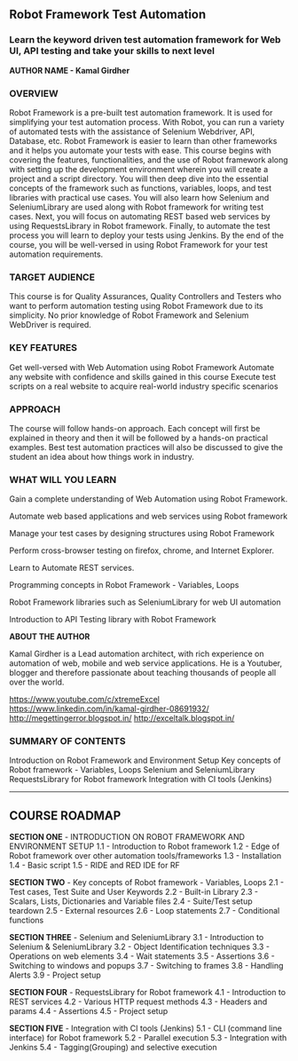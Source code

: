 
## Robot Framework Test Automation

### Learn the keyword driven test automation framework for Web UI, API testing and take your skills to next level

**AUTHOR NAME - Kamal Girdher**

### OVERVIEW

Robot Framework is a pre-built test automation framework. It is used for simplifying your test automation process. With Robot, you can run a variety of automated tests with the assistance of Selenium Webdriver, API, Database, etc. Robot Framework is easier to learn than other frameworks and it helps you automate your tests with ease. 
This course begins with covering the features, functionalities, and the use of Robot framework along with setting up the development environment wherein you will create a project and a script directory. You will then deep dive into the essential concepts of the framework such as functions, variables, loops, and test libraries with practical use cases. You will also learn how Selenium and SeleniumLibrary are used along with Robot framework for writing test cases. Next, you will focus on automating REST based web services by using  RequestsLibrary in Robot framework. Finally, to automate the test process you will learn to deploy your tests using Jenkins.
By the end of the course, you will be well-versed in using Robot Framework for your test automation requirements. 


### TARGET AUDIENCE
This course is for Quality Assurances, Quality Controllers and Testers who want to perform automation testing using Robot Framework due to its simplicity. No prior knowledge of Robot Framework and Selenium WebDriver is required.


### KEY FEATURES
Get well-versed with Web Automation using Robot Framework
Automate any website with confidence and skills gained in this course
Execute test scripts on a real website to acquire real-world industry specific scenarios


### APPROACH
The course will follow hands-on approach. Each concept will first be explained in theory and then it will be followed by a hands-on practical examples.  Best test automation practices will also be discussed to give the student an idea about how things work in industry.


### WHAT WILL YOU LEARN
Gain a complete understanding of Web Automation using Robot Framework.

Automate web based applications and web services using Robot framework

Manage your test cases by designing structures using Robot Framework

Perform cross-browser testing on firefox, chrome, and Internet Explorer.

Learn to Automate REST services.

Programming concepts in Robot Framework - Variables, Loops

Robot Framework libraries such as SeleniumLibrary for web UI automation

Introduction to API Testing library with Robot Framework

**ABOUT THE AUTHOR**

Kamal Girdher is a Lead automation architect, with rich experience on automation of web, mobile and web service applications. He is a Youtuber, blogger and therefore passionate about teaching thousands of people all over the world.

https://www.youtube.com/c/xtremeExcel
https://www.linkedin.com/in/kamal-girdher-08691932/
http://megettingerror.blogspot.in/
http://exceltalk.blogspot.in/


### SUMMARY OF CONTENTS
 Introduction on Robot Framework and Environment Setup
 Key concepts of Robot framework - Variables, Loops
 Selenium and SeleniumLibrary
 RequestsLibrary for Robot framework
 Integration with CI tools (Jenkins)



--------------------------------------------


## COURSE ROADMAP

**SECTION ONE** - INTRODUCTION ON ROBOT FRAMEWORK AND ENVIRONMENT SETUP
1.1 - Introduction to Robot framework
1.2 - Edge of Robot framework over other automation tools/frameworks
1.3 - Installation
1.4 - Basic script
1.5 - RIDE and RED IDE for RF


**SECTION TWO** - Key concepts of Robot framework - Variables, Loops
2.1 - Test cases, Test Suite and User Keywords
2.2 - Built-in Library
2.3 - Scalars, Lists, Dictionaries and Variable files
2.4 - Suite/Test setup teardown
2.5 - External resources
2.6 - Loop statements
2.7 - Conditional functions


**SECTION THREE** - Selenium and SeleniumLibrary
3.1 - Introduction to Selenium & SeleniumLibrary
3.2 - Object Identification techniques
3.3 - Operations on web elements
3.4 - Wait statements
3.5 - Assertions
3.6 - Switching to windows and popups
3.7 - Switching to frames
3.8 - Handling Alerts
3.9 - Project setup


**SECTION FOUR** - RequestsLibrary for Robot framework
4.1 - Introduction to REST services
4.2 - Various HTTP request methods
4.3 - Headers and params
4.4 - Assertions
4.5 - Project setup


**SECTION FIVE** - Integration with CI tools (Jenkins)
5.1 - CLI (command line interface) for Robot framework
5.2 - Parallel execution
5.3 - Integration with Jenkins
5.4 - Tagging(Grouping) and selective execution
